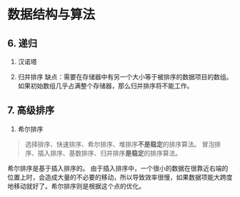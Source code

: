 # 数据结构与算法



## 6. 递归
1. 汉诺塔

2. 归并排序
缺点：需要在存储器中有另一个大小等于被排序的数据项目的数组。如果初始数组几乎占满整个存储器，那么归并排序将不能工作。

## 7. 高级排序
1. 希尔排序
> 选择排序、快速排序、希尔排序、堆排序**不是稳定**的排序算法。
> 冒泡排序、插入排序、基数排序、归并排序**是稳定**的排序算法。

希尔排序是基于插入排序的。 由于插入排序中，一个很小的数据在很靠近右端的位置上时，会造成大量的不必要的移动，所以导致效率很慢，如果数据项能大跨度地移动就好了。希尔排序则是根据这个点的优化。

